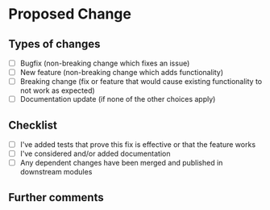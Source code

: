 # Proposed Change

[//]: # (Describe the big picture of your change here and communicate why we should accept this pull request. If it fixes a bug or resolves a feature request, be sure to link to that issue.)

## Types of changes

- [ ] Bugfix (non-breaking change which fixes an issue)
- [ ] New feature (non-breaking change which adds functionality)
- [ ] Breaking change (fix or feature that would cause existing functionality to not work as expected)
- [ ] Documentation update (if none of the other choices apply)

## Checklist

- [ ] I've added tests that prove this fix is effective or that the feature works
- [ ] I've considered and/or added documentation
- [ ] Any dependent changes have been merged and published in downstream modules

## Further comments

[//]: # (If this is a relatively large or complex change, kick off a discussion within the org and explain why you chose the solution you did and what alternatives you considered, etc... Please link any ADRs or TDDs)
